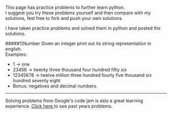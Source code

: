 
This page has practice problems to further learn python.
<br>
I suggest you try these problems yourself and then compare with my solutions,
feel free to fork and push your own solutions.


I have taken practice problems and solved them in python and posted the solutions.


#####1)Number
Given an integer print out its string representation in english.<br>
Examples:
* 1 -> one
* 23456 -> twenty three thousand four hundred fifty six
* 12345678 -> twelve million three hundred fourty five thousand six hundred seventy eight
* Bonus: negatives and decimal numbers.

-----

Solving problems from Google's code jam is aslo a great learning experience. [Click here ](https://code.google.com/codejam/contest/2974486/dashboard#s=p3) to see past years problems.
